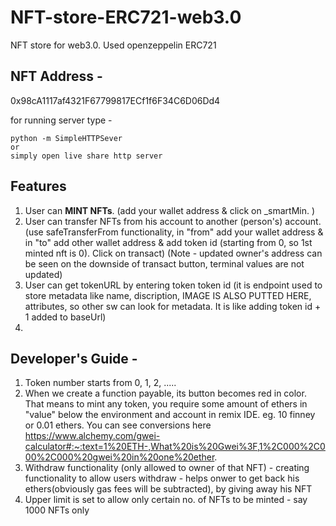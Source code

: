 # NFT-store-ERC721-web3.0

NFT store for web3.0. Used openzeppelin ERC721

## NFT Address -

0x98cA1117af4321F67799817ECf1f6F34C6D06Dd4

for running server type - 
```
python -m SimpleHTTPSever 
or
simply open live share http server
```

## Features

1. User can <b>MINT NFTs</b>. (add your wallet address & click on \_smartMin. )
2. User can transfer NFTs from his account to another (person's) account. (use safeTransferFrom functionality, in "from" add your wallet address & in "to" add other wallet address & add token id (starting from 0, so 1st minted nft is 0). Click on transact) (Note - updated owner's address can be seen on the downside of transact button, terminal values are not updated)
3. User can get tokenURL by entering token token id (it is endpoint used to store metadata like name, discription, </b>IMAGE IS ALSO PUTTED HERE</b>, attributes, so other sw can look for metadata. It is like adding token id + 1 added to baseUrl)
4.

## Developer's Guide -

1. Token number starts from 0, 1, 2, .....
2. When we create a function payable, its button becomes red in color. That means to mint any token, you require some amount of ethers in "value" below the environment and account in remix IDE. eg. 10 finney or 0.01 ethers. You can see conversions here https://www.alchemy.com/gwei-calculator#:~:text=1%20ETH-,What%20is%20Gwei%3F,1%2C000%2C000%2C000%20gwei%20in%20one%20ether.
3. Withdraw functionality (only allowed to owner of that NFT) - creating functionality to allow users withdraw - helps onwer to get back his ethers(obviously gas fees will be subtracted), by giving away his NFT
4. Upper limit is set to allow only certain no. of NFTs to be minted - say 1000 NFTs only
